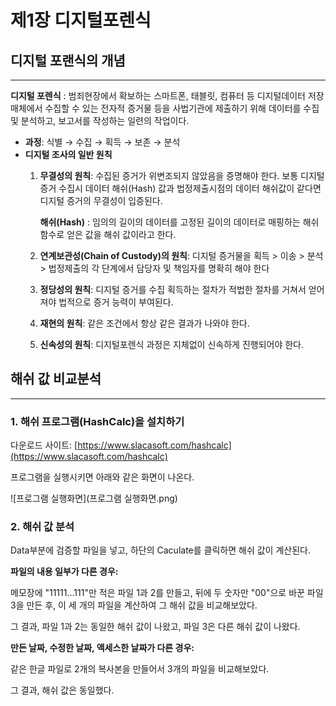 # 제1장 디지털포렌식


## 디지털 포랜식의 개념

---

**디지털 포렌식**
: 범죄현장에서 확보하는 스마트폰, 태블릿, 컴퓨터 등 디지털데이터 저장매체에서 수집할 수 있는 전자적 증거물 등을 사법기관에 제출하기 위해 데이터를 수집 및 분석하고, 보고서를 작성하는 일련의 작업이다.

- **과정**: 식별 → 수집 → 획득 → 보존 → 분석
- **디지털 조사의 일반 원칙**
    1. **무결성의 원칙**: 수집된 증거가 위변조되지 않았음을 증명해야 한다. 보통 디지털 증거 수집시 데이터 해쉬(Hash) 값과 법정제출시점의 데이터 해쉬값이 같다면 디지털 증거의 무결성이 입증된다.
        
        **해쉬(Hash)**
        : 임의의 길이의 데이터를 고정된 길이의 데이터로 매핑하는 해쉬 함수로 얻은 값을 해쉬 값이라고 한다.
        
    2. **연계보관성(Chain of Custody)의 원칙**: 디지털 증거물을 획득 > 이송 > 분석 > 법정제출의 각 단계에서 담당자 및 책임자를 명확히 해야 한다
    3. **정당성의 원칙**: 디지털 증거를 수집 획득하는 절차가 적법한 절차를 거쳐서 얻어져야 법적으로 증거 능력이 부여된다.
    4. **재현의 원칙**: 같은 조건에서 항상 같은 결과가 나와야 한다.
    5. **신속성의 원칙**: 디지털포렌식 과정은 지체없이 신속하게 진행되어야 한다.

## 해쉬 값 비교분석

---

### 1. 해쉬 프로그램(HashCalc)을 설치하기

다운로드 사이트: [https://www.slacasoft.com/hashcalc](https://www.slacasoft.com/hashcalc) 

프로그램을 실행시키면 아래와 같은 화면이 나온다. 

![프로그램 실행화면](프로그램 실행화면.png)

### 2. 해쉬 값 분석

Data부분에 검증할 파일을 넣고, 하단의 Caculate를 클릭하면 해쉬 값이 계산된다.

**파일의 내용 일부가 다른 경우:**

메모장에 "11111...111"만 적은 파일 1과 2를 만들고, 뒤에 두 숫자만 "00"으로 바꾼 파일 3을 만든 후, 이 세 개의 파일을 계산하여 그 해쉬 값을 비교해보았다.

그 결과, 파일 1과 2는 동일한 해쉬 값이 나왔고, 파일 3은 다른 해쉬 값이 나왔다.

**만든 날짜, 수정한 날짜, 액세스한 날짜가 다른 경우:**

같은 한글 파일로 2개의 복사본을 만들어서 3개의 파일을 비교해보았다.

그 결과, 해쉬 값은 동일했다.
